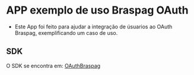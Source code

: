 # APP exemplo de uso Braspag OAuth

- Este App foi feito para ajudar a integração de úsuarios ao OAuth Braspag, exemplificando um caso de uso.

## SDK

O SDK se encontra em: [OAuthBraspag](https://pub.dev/packages/braspag_oauth_dart)
